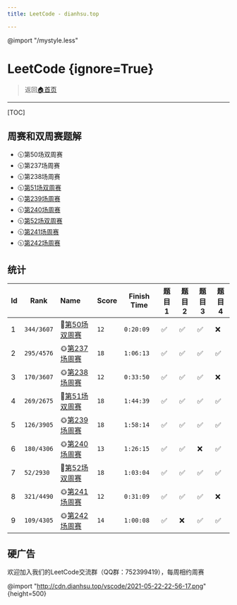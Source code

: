 ```yaml
---
title: LeetCode - dianhsu.top

---
```

@import "/mystyle.less"
# LeetCode {ignore=True}
> 返回[:house:首页](../index.html)



---------------------
[TOC]

## 周赛和双周赛题解
- 🕥第50场双周赛
- 🕥第237场周赛
- 🕥第238场周赛
- 🕥[第51场双周赛](./biweekly-contest/51/index.html)
- 🕥[第239场周赛](./weekly-contest/239/index.html)
- 🕥[第240场周赛](./weekly-contest/240/index.html)
- 🕥[第52场双周赛](./biweekly-contest/52/index.html)
- 🕥[第241场周赛](./weekly-contest/241/index.html)
- 🕥[第242场周赛](./weekly-contest/242/index.html)

## 统计

| Id  | Rank       | Name                                                                  | Score | Finish Time | 题目1 | 题目2 | 题目3 | 题目4 |
| --- | ---------- | :-------------------------------------------------------------------- | ----- | ----------- | ----- | ----- | ----- | ----- |
| 1   | `344/3607` | 🌛[第50场双周赛](https://leetcode-cn.com/contest/biweekly-contest-50/) | `12`  | `0:20:09`   | ✅     | ✅     | ✅     | ❌     |
| 2   | `295/4576` | 🌞[第237场周赛](https://leetcode-cn.com/contest/weekly-contest-237)    | `18`  | `1:06:13`   | ✅     | ✅     | ✅     | ✅     |
| 3   | `170/3607` | 🌞[第238场周赛](https://leetcode-cn.com/contest/weekly-contest-238)    | `12`  | `0:33:50`   | ✅     | ✅     | ✅     | ❌     |
| 4   | `269/2675` | 🌛[第51场双周赛](https://leetcode-cn.com/contest/biweekly-contest-51/) | `18`  | `1:44:39`   | ✅     | ✅     | ✅     | ✅     |
| 5   | `126/3905` | 🌞[第239场周赛](https://leetcode-cn.com/contest/weekly-contest-239)    | `18`  | `1:58:14`   | ✅     | ✅     | ✅     | ✅     |
| 6   | `180/4306` | 🌞[第240场周赛](https://leetcode-cn.com/contest/weekly-contest-240)    | `13`  | `1:26:15`   | ✅     | ✅     | ❌     | ✅     |
| 7   | `52/2930`  | 🌛[第52场双周赛](https://leetcode-cn.com/contest/biweekly-contest-52/) | `18`  | `1:03:04`   | ✅     | ✅     | ✅     | ✅     |
| 8   | `321/4490` | 🌞[第241场周赛](https://leetcode-cn.com/contest/weekly-contest-241)    | `12`  | `0:31:09`   | ✅     | ✅     | ✅     | ❌     |
| 9   | `109/4305`  | 🌞[第242场周赛](https://leetcode-cn.com/contest/weekly-contest-242)    | `14`  | `1:00:08`   | ✅     | ❌     | ✅     | ✅     |

## 硬广告
欢迎加入我们的LeetCode交流群（QQ群：752399419），每周相约周赛

@import "http://cdn.dianhsu.top/vscode/2021-05-22-22-56-17.png" {height=500}
